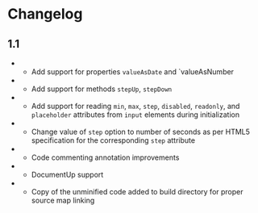 # Changelog

## 1.1

 - + Add support for properties `valueAsDate` and `valueAsNumber
 - + Add support for methods `stepUp`, `stepDown`
 - + Add support for reading `min`, `max`, `step`, `disabled`, `readonly`, and
     `placeholder` attributes from `input` elements during initialization
 - * Change value of `step` option to number of seconds as per HTML5
     specification for the corresponding `step` attribute
 - * Code commenting annotation improvements
 - * DocumentUp support
 - + Copy of the unminified code added to build directory for proper source map
     linking